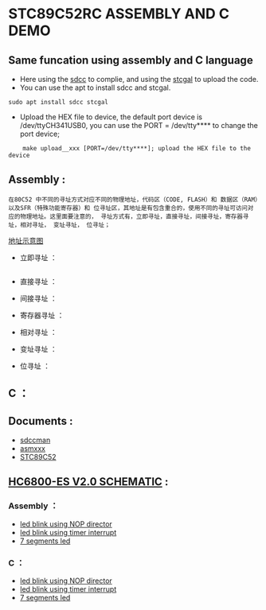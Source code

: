 # STC89C52RC ASSEMBLY AND C DEMO
## Same funcation using assembly and C language

* Here using the [sdcc](https://sdcc.sourceforge.net) to complie, and using the [stcgal](https://github.com/grigorig/stcgal) to upload the code. 
* You can use the apt to install sdcc and stcgal.
```
sudo apt install sdcc stcgal
```
* Upload the HEX file to device, the default port device is /dev/ttyCH341USB0, you can use the PORT = /dev/tty**** to change the port device;
```
    make upload__xxx [PORT=/dev/tty****]; upload the HEX file to the device
```

## Assembly : 
```
在80C52 中不同的寻址方式对应不同的物理地址，代码区（CODE, FLASH）和 数据区（RAM）以及SFR（特殊功能寄存器）和 位寻址区，其地址是有包含重合的，使用不同的寻址可访问对应的物理地址。这里面要注意的， 寻址方式有，立即寻址，直接寻址，间接寻址，寄存器寻址，相对寻址， 变址寻址， 位寻址；
```
[地址示意图]()
* 立即寻址 ：
```
```
* 直接寻址 ：

* 间接寻址 ： 

* 寄存器寻址 ：

* 相对寻址 ： 

* 变址寻址 ：

* 位寻址 ： 

## C ： 

## Documents : 
* [sdccman](./doc/sdccman.pdf)
* [asmxxx](./doc/asmlnk.pdf)
* [STC89C52](./doc/STC89C52.pdf)

## [HC6800-ES V2.0 SCHEMATIC](./doc/HC6800-ES%20V2.0原理图.pdf) : 
### Assembly ：
* [led blink using NOP director](./asm/led_blink.asm)
* [led blink using timer interrupt](./asm/led_blink_timer.asm)
* [7 segments led](./asm/7_seg_led.asm)

### C ：
* [led blink using NOP director](./asm/led_blink.c)
* [led blink using timer interrupt](./asm/led_blink_timer.c)
* [7 segments led](./src/7_seg_led.c)